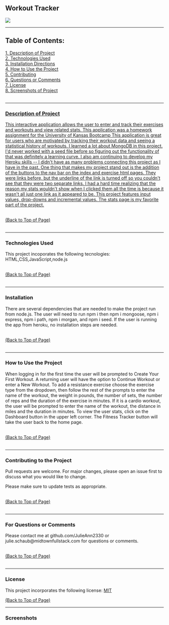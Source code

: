  <!DOCTYPE html>
<html lang="en">
<head>
    <meta charset="UTF-8">
    <meta name="viewport" content="width=device-width, initial-scale=1.0">
    <link rel="stylesheet" href="style.css">
   </head>
<body>
<div id = "top">

<h2>Workout Tracker</h2> <a href="#license"><img src= "https://img.shields.io/badge/License-MIT-blue.svg"></a><br>

<hr color= "slateblue" noshade>

<h2>Table of Contents:</h2>
<a href="#description" class="contents">1. Description of Project</><br>
<a href="#technology" class="contents">2. Technologies Used</a><br>
<a href="#installation" class="contents">3. Installation Directions</a><br>
<a href="#use" class="contents">4. How to Use the Project</a><br>
<a href="#contributors" class="contents">5. Contributing</a><br> 
<a href="#questions" class="contents">6. Questions or Comments</a><br>
<a href="#license" class="contents">7. License</a><br>
<a href="#screenshot" class="contents">8. Screenshots of Project</><br>
<br>

<hr color= "slateblue" noshade>

<h3 id='description'>Description of Project</h3>
<p>This interactive application allows the user to enter and track their exercises and workouts and view related stats. This application was a homework assignment for the University of Kansas Bootcamp This application is great for users who are motivated by tracking their workout data and seeing a statistical history of workouts. I learned a lot about MongoDB in this project. I'd never worked with a seed file before so figuring out the functionality of that was definitely a learning curve. I also am continuing to develop my Heroku skills -- I didn't have as many problems connecting this project as I have in the past. One thing that makes my project stand out is the addition of the buttons to the nav bar on the index and exercise html pages. They were links before, but the underline of the link is turned off so you couldn't see that they were two separate links. I had a hard time realizing that the reason my stats wouldn't show when I clicked them all the time is because it wasn't all just one link as it appeared to be. This project features input values, drop-downs and incremental values. The stats page is my favorite part of the project.</p><br>
<a href="#top" id="start">(Back to Top of Page)</a><br>
<br>
<hr color= "slateblue" noshade>

<h3 id='techology'>Technologies Used</h3>
<p>This project incoporates the following tecnologies:<br>
HTML,CSS,JavaScript,node.js</p><br>
<a href="#top" id="start">(Back to Top of Page)</a><br>
<br>
<hr color= "slateblue" noshade>

<h3 id='installation'>Installation</h3>
<p>There are several dependencies that are needed to make the project run from node.js. The user will need to run npm i then npm i mongoose, npm i express, npm i path, npm i morgan, and npm i seed. If the user is running the app from heroku, no installation steps are needed.</p><br>
<a href="#top" id="start">(Back to Top of Page)</a><br>
<br>
<hr color= "slateblue" noshade>

<h3 id='use'>How to Use the Project</h3>
<p>When logging in for the first time the user will be prompted to Create Your First Workout. A returning user will have the option to Continue Workout or enter a New Workout. To add a resistance exercise choose the exercise type from the dropdown, then follow the rest of the prompts to enter the name of the workout,  the weight in pounds, the number of sets, the number of reps and the duration of the exercise in minutes. If it is a cardio workout, the user will be prompted to enter the name of the workout, the distance in miles and the duration in minutes. To view the user stats, click on the Dashboard button in the upper left corner. The Fitness Tracker button will take the user back to the home page.</p><br>
<a href="#top" id="start">(Back to Top of Page)</a><br>
<br>
<hr color= "slateblue" noshade>

<h3 id='contributors'>Contributing to the Project</h3>
<p>Pull requests are welcome. For major changes, please open an issue first to discuss what you would like to change.

Please make sure to update tests as appropriate.</p><br>
<a href="#top" id="start">(Back to Top of Page)</a><br>
<br>
<hr color= "slateblue" noshade>

<h3 id='questions'>For Questions or Comments</h3>
<p>Please contact me at github.com/JulieAnn2330 or julie.schaub@midtownfullstack.com for questions or comments.</p><br>
<a href="#top" id="start">(Back to Top of Page)</a><br>
<br>
<hr color= "slateblue" noshade>

<h3 id='license'>License</h3>
<p>This project incorporates the following license: <a href="https://opensource.org/licenses/MIT">MIT</a></p>
<a href="#top" id="start">(Back to Top of Page)</a><br>

<hr color= "slateblue" noshade>

<h3 id='screenshot'>Screenshots</h3>
    
</body>
</html> 
